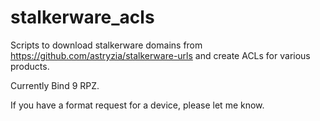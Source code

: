 # stalkerware_acls

Scripts to download stalkerware domains from https://github.com/astryzia/stalkerware-urls and create ACLs for various products.

Currently Bind 9 RPZ.

If you have a format request for a device, please let me know.
